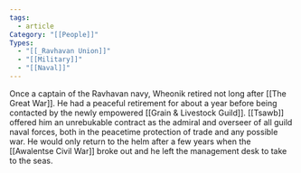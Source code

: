 ```yaml
---
tags:
  - article
Category: "[[People]]"
Types:
  - "[[_Ravhavan Union]]"
  - "[[Military]]"
  - "[[Naval]]"
---
```



Once a captain of the Ravhavan navy, Wheonik retired not long after [[The Great War]]. He had a peaceful retirement for about a year before being contacted by the newly empowered [[Grain & Livestock Guild]]. [[Tsawb]] offered him an unrebukable contract as the admiral and overseer of all guild naval forces, both in the peacetime protection of trade and any possible war. He would only return to the helm after a few years when the [[Awalentse Civil War]] broke out and he left the management desk to take to the seas.